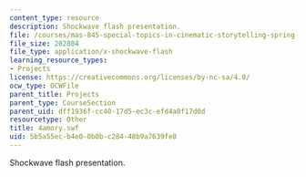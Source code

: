 ```yaml
---
content_type: resource
description: Shockwave flash presentation.
file: /courses/mas-845-special-topics-in-cinematic-storytelling-spring-2004/5b5a55ecb4e00b0bc28448b9a7639fe8_4amory.swf
file_size: 202804
file_type: application/x-shockwave-flash
learning_resource_types:
- Projects
license: https://creativecommons.org/licenses/by-nc-sa/4.0/
ocw_type: OCWFile
parent_title: Projects
parent_type: CourseSection
parent_uid: dff1936f-cc40-17d5-ec3c-efd4a0f17d0d
resourcetype: Other
title: 4amory.swf
uid: 5b5a55ec-b4e0-0b0b-c284-48b9a7639fe8
---
```

Shockwave flash presentation.